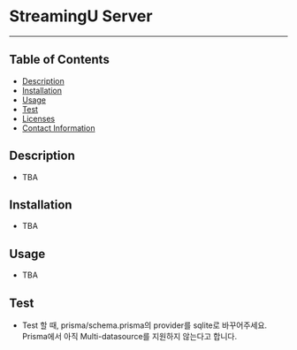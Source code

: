 # StreamingU Server

---

## Table of Contents

- [Description](#description)
- [Installation](#installation)
- [Usage](#usage)
- [Test](#test)
- [Licenses](#licenses)
- [Contact Information](#contactin-formation)

## Description

- TBA

## Installation

- TBA

## Usage

- TBA

## Test

- Test 할 때, prisma/schema.prisma의 provider를 sqlite로 바꾸어주세요. Prisma에서 아직 Multi-datasource를 지원하지 않는다고 합니다.
